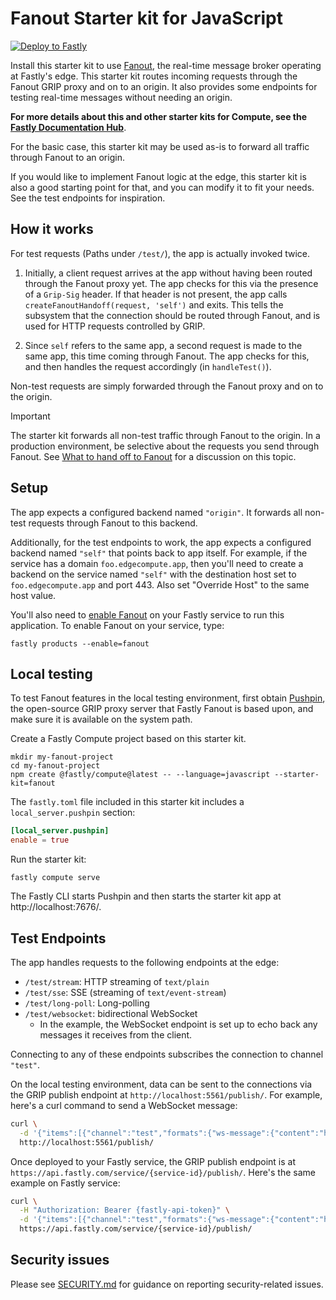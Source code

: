 # Fanout Starter kit for JavaScript

[![Deploy to Fastly](https://deploy.edgecompute.app/button)](https://deploy.edgecompute.app/deploy)

Install this starter kit to use [Fanout](https://www.fastly.com/documentation/guides/concepts/real-time-messaging/fanout/), the real-time message broker operating at Fastly's edge. This starter kit routes incoming requests through the Fanout GRIP proxy and on to an origin. It also provides some endpoints for testing real-time messages without needing an origin.

**For more details about this and other starter kits for Compute, see the [Fastly Documentation Hub](https://www.fastly.com/documentation/solutions/starters/)**.

For the basic case, this starter kit may be used as-is to forward all traffic through Fanout to an origin.

If you would like to implement Fanout logic at the edge, this starter kit is also a good starting point for that, and you can modify it to fit your needs. See the test endpoints for inspiration.

## How it works

For test requests (Paths under `/test/`), the app is actually invoked twice.

1. Initially, a client request arrives at the app without having been routed through the Fanout proxy yet. The app checks for this via the presence of a `Grip-Sig` header. If that header is not present, the app calls `createFanoutHandoff(request, 'self')` and exits. This tells the subsystem that the connection should be routed through Fanout, and is used for HTTP requests controlled by GRIP.

2. Since `self` refers to the same app, a second request is made to the same app, this time coming through Fanout. The app checks for this, and then handles the request accordingly (in `handleTest()`).

Non-test requests are simply forwarded through the Fanout proxy and on to the origin.

> [!IMPORTANT]
> The starter kit forwards all non-test traffic through Fanout to the origin. In a production environment, be selective about the requests you send through Fanout. See [What to hand off to Fanout](https://www.fastly.com/documentation/guides/concepts/real-time-messaging/fanout/#what-to-hand-off-to-fanout) for a discussion on this topic.

## Setup

The app expects a configured backend named `"origin"`. It forwards all non-test requests through Fanout to this backend.

Additionally, for the test endpoints to work, the app expects a configured backend named `"self"` that points back to app itself. For example, if the service has a domain `foo.edgecompute.app`, then you'll need to create a backend on the service named `"self"` with the destination host set to `foo.edgecompute.app` and port 443. Also set "Override Host" to the same host value.

You'll also need to [enable Fanout](https://www.fastly.com/documentation/guides/concepts/real-time-messaging/fanout/#enable-fanout) on your Fastly service to run this application. To enable Fanout on your service, type:

```shell
fastly products --enable=fanout
```

## Local testing

To test Fanout features in the local testing environment, first obtain [Pushpin](https://pushpin.org), the open-source GRIP proxy server that Fastly Fanout is based upon, and make sure it is available on the system path.

Create a Fastly Compute project based on this starter kit.

```term
mkdir my-fanout-project
cd my-fanout-project
npm create @fastly/compute@latest -- --language=javascript --starter-kit=fanout
```

The `fastly.toml` file included in this starter kit includes a `local_server.pushpin` section:
```toml
[local_server.pushpin]
enable = true
```

Run the starter kit:
```term
fastly compute serve
```

The Fastly CLI starts Pushpin and then starts the starter kit app at http://localhost:7676/.  

## Test Endpoints

The app handles requests to the following endpoints at the edge:

* `/test/stream`: HTTP streaming of `text/plain`
* `/test/sse`: SSE (streaming of `text/event-stream`)
* `/test/long-poll`: Long-polling
* `/test/websocket`: bidirectional WebSocket
  * In the example, the WebSocket endpoint is set up to echo back any messages it receives from the client.

Connecting to any of these endpoints subscribes the connection to channel `"test"`.

On the local testing environment, data can be sent to the connections via the GRIP publish endpoint at `http://localhost:5561/publish/`. For example, here's a curl command to send a WebSocket message:

```sh
curl \
  -d '{"items":[{"channel":"test","formats":{"ws-message":{"content":"hello"}}}]}' \
  http://localhost:5561/publish/
```

Once deployed to your Fastly service, the GRIP publish endpoint is at `https://api.fastly.com/service/{service-id}/publish/`. Here's the same example on Fastly service:

```sh
curl \
  -H "Authorization: Bearer {fastly-api-token}" \
  -d '{"items":[{"channel":"test","formats":{"ws-message":{"content":"hello"}}}]}' \
  https://api.fastly.com/service/{service-id}/publish/
```

## Security issues

Please see [SECURITY.md](SECURITY.md) for guidance on reporting security-related issues.
